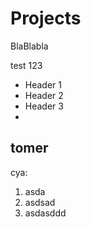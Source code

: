 Projects
========

BlaBlabla

test 
123
- Header 1
- Header 2
- Header 3
- 
tomer
-------

cya:
1. asda
2. asdsad
3. asdasddd
